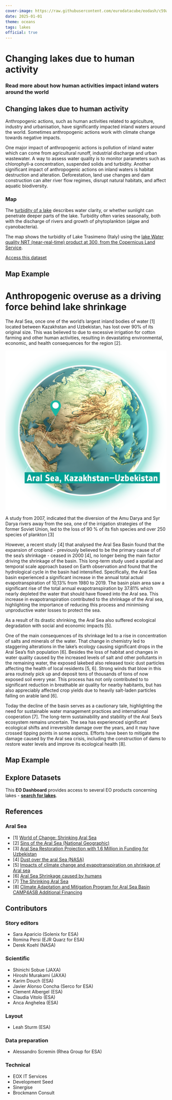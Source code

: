 ```yaml
---
cover-image: https://raw.githubusercontent.com/eurodatacube/eodash/c59adc7d580c6ced1f85a44c5bdd18bf94b3c9ee/app/public/data/story-images/Biwa.jpeg
date: 2025-01-01
theme: oceans
tags: lakes
official: true
---
```


# Changing lakes due to human activity <!--{ as="img" mode="hero" src="https://raw.githubusercontent.com/eurodatacube/eodash/c59adc7d580c6ced1f85a44c5bdd18bf94b3c9ee/app/public/data/story-images/Biwa.jpeg" }-->
### Read more about how human activities impact inland waters around the world <!--{ style="font-size:1.5rem;opacity:0.7;margin-top:1rem;" }-->

## Changing lakes due to human activity

Anthropogenic actions, such as human activities related to agriculture, industry and urbanisation, have significantly impacted inland waters around the world. Sometimes anthropogenic actions work with climate change towards negative impacts.

One major impact of anthropogenic actions is pollution of inland water which can come from agricultural runoff, industrial discharge and urban wastewater. A way to assess water quality is to monitor parameters such as chlorophyll-a concentration, suspended solids and turbidity. Another significant impact of anthropogenic actions on inland waters is habitat destruction and alteration. Deforestation, land use changes and dam construction can alter river flow regimes, disrupt natural habitats, and affect aquatic biodiversity.

### Map

The [turbidity of a lake](https://land.copernicus.eu/global/products/lwq) describes water clarity, or whether sunlight can penetrate deeper parts of the lake. Turbidity often varies seasonally, both with the discharge of rivers and growth of phytoplankton (algae and cyanobacteria).

The map shows the turbidity of Lake Trasimeno (Italy) using the [lake Water quality NRT (near-real-time) product at 300, from the Copernicus Land Service](https://land.copernicus.eu/global/products/lwq).

[Access this dataset](https://eodashboard.org/explore?poi=Lakes_WQ_TURB)

## Map Example <!--{as="eox-map" style="width: 100%; height: 500px;" layers='[{"type":"Tile","properties":{"id":"Overlay labels"},"source":{"type":"XYZ","urls":["//s2maps-tiles.eu/wmts/1.0.0/overlay_base_bright_3857/default/g/{z}/{y}/{x}.jpg"]}},{"type":"Tile","properties":{"id":"Lakes_WQ_TURB_water_turbidity-2020-12-21T00:00:00Z"},"source":{"type":"TileWMS","urls":["https://services.sentinel-hub.com/ogc/wms/0635c213-17a1-48ee-aef7-9d1731695a54"],"params":{"layers":"LAKE_WATER_QUALITY_TURBIDITY_MEAN","styles":"","format":"image/png","time":"2020-12-21T00:00:00Z"}}},{"type":"Tile","properties":{"id":"Terrain light"},"source":{"type":"XYZ","urls":["//s2maps-tiles.eu/wmts/1.0.0/terrain-light_3857/default/g/{z}/{y}/{x}.jpg"]}}]' zoom="9.787620381315625" center=[17.709165959105277,46.841983442127145] }-->

# Anthropogenic overuse as a driving force behind lake shrinkage

The Aral Sea, once one of the world’s largest inland bodies of water \[1\] located between Kazakhstan and Uzbekistan, has lost over 90% of its original size. This was believed to due to excessive irrigation for cotton farming and other human activities, resulting in devastating environmental, economic, and health consequences for the region \[2\].

![](https://github.com/eurodatacube/eodash/blob/master/app/public/data/story-images/Eodashboard_aralsea_2307112_v2.png?raw=true)

A study from 2007, indicated that the diversion of the Amu Darya and Syr Darya rivers away from the sea, one of the irrigation strategies of the former Soviet Union, led to the loss of 90 % of its fish species and over 250 species of plankton \[3\]

However, a recent study \[4\] that analysed the Aral Sea Basin found that the expansion of cropland - previously believed to be the primary cause of of the sea’s shrinkage - ceased in 2000 \[4\], no longer being the main factor driving the shrinkage of the basin. This long-term study used a spatial and temporal scale approach based on Earth observation and found that the hydrological cycle in the basin had intensified. Specifically, the Aral Sea basin experienced a significant increase in the annual total actual evapotranspiration of 10,13% from 1980 to 2019. The basin plain area saw a significant rise of the total annual evapotranspiration by 37.81% which nearly depleted the water that should have flowed into the Aral sea. This increase in evapotranspiration contributed to the shrinkage of the Aral sea, highlighting the importance of reducing this process and minimising unproductive water losses to protect the sea.

As a result of its drastic shrinking, the Aral Sea also suffered ecological degradation with social and economic impacts \[5\].

One of the main consequences of its shrinkage led to a rise in concentration of salts and minerals of the water. That change in chemistry led to staggering alterations in the lake’s ecology causing significant drops in the Aral Sea’s fish population \[6\]. Besides the loss of habitat and changes in water quality caused by the increased levels of salt and other pollutants in the remaining water, the exposed lakebed also released toxic dust particles affecting the health of local residents \[5, 6\]. Strong winds that blow in this area routinely pick up and deposit tens of thousands of tons of now exposed soil every year. This process has not only contributed to to significant reduction in breathable air quality for nearby habitants, but has also appreciably affected crop yields due to heavily salt-laden particles falling on arable land \[6\].

Today the decline of the basin serves as a cautionary tale, highlighting the need for sustainable water management practices and international cooperation \[7\]. The long-term sustainability and stability of the Aral Sea’s ecosystem remains uncertain. The sea has experienced significant ecological shifts and irreversible damage over the years, and it may have crossed tipping points in some aspects. Efforts have been to mitigate the damage caused by the Aral sea crisis, including the construction of dams to restore water levels and improve its ecological health \[8\].

## Map Example <!--{as="eox-map" style="width: 100%; height: 500px;" layers='[{"type":"Tile","properties":{"id":"Overlay labels"},"source":{"type":"XYZ","urls":["//s2maps-tiles.eu/wmts/1.0.0/overlay_base_bright_3857/default/g/{z}/{y}/{x}.jpg"]}},{"type":"Tile","properties":{"id":"Lakes_S2L2A-2023-06-05T00:00:00Z"},"source":{"type":"TileWMS","urls":["https://services.sentinel-hub.com/ogc/wms/0635c213-17a1-48ee-aef7-9d1731695a54"],"params":{"layers":"SENTINEL-2-L2A-TRUE-COLOR","styles":"","format":"image/png","time":"2023-06-05/2023-06-06"}}},{"type":"Tile","properties":{"id":"Terrain light"},"source":{"type":"XYZ","urls":["//s2maps-tiles.eu/wmts/1.0.0/terrain-light_3857/default/g/{z}/{y}/{x}.jpg"]}}]' zoom="8.193252572363221" center=[58.96754892514554,45.14811650080986] }-->

## Explore Datasets

This **EO Dashboard** provides access to several EO products concerning lakes - [**search for lakes**](https://eodashboard.org/explore).

## References

### Aral Sea

- \[1\] [World of Change: Shrinking Aral Sea](https://earthobservatory.nasa.gov/world-of-change/aral_sea.php)
- \[2\] [Sins of the Aral Sea (National Geographic)](https://www.nationalgeographic.com/magazine/article/vanishing-aral-sea-kazakhstan-uzbekistan)
- \[3\] [Aral Sea Restoration Projection with 1.6 Million in Funding for Uzbekistan](https://uz.usembassy.gov/aral-sea-restoration/)
- \[4\] [Dust over the aral Sea (NASA)](https://earthobservatory.nasa.gov/images/38682/dust-over-the-aral-sea)
- \[5\] [Impacts of climate change and evapotranspiration on shrinkage of Aral sea](https://www.sciencedirect.com/science/article/abs/pii/S0048969722043017)
- \[6\] [Aral Sea Shrinkage caused by humans](https://www.ucl.ac.uk/news/2007/apr/aral-sea-shrinkage-caused-humans)
- \[7\] [The Shrinking Aral Sea](https://earthobservatory.nasa.gov/images/1396/the-shrinking-aral-sea)
- \[8\] [Climate Adaptation and Mitigation Program for Aral Sea Basin CAMP4ASB Additional Financing](https://projects.worldbank.org/en/projects-operations/project-detail/P163542)

## Contributors

### Story editors

- Sara Aparicio (Solenix for ESA)
- Romina Persi (EJR Quarz for ESA)
- Derek Koehl (NASA)

### Scientific
- Shinichi Sobue (JAXA)
- Hiroshi Murakami (JAXA)
- Karim Douch (ESA)
- Javier Alonso Concha (Serco for ESA)
- Clement Albergel (ESA)
- Claudia Vitolo (ESA)
- Anca Anghelea (ESA)

### Layout
- Leah Sturm (ESA)

### Data preparation
- Alessandro Scremin (Rhea Group for ESA)

### Technical
- EOX IT Services
- Development Seed
- Sinergise
- Brockmann Consult
